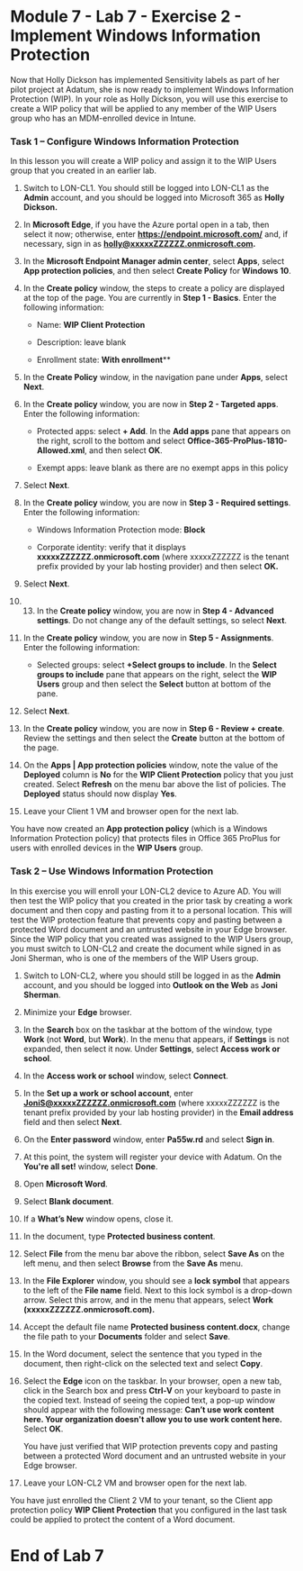 # Module 7 - Lab 7 - Exercise 2 - Implement Windows Information Protection  

Now that Holly Dickson has implemented Sensitivity labels as part of her pilot project at Adatum, she is now ready to implement Windows Information Protection (WIP). In your role as Holly Dickson, you will use this exercise to create a WIP policy that will be applied to any member of the WIP Users group who has an MDM-enrolled device in Intune.

### Task 1 – Configure Windows Information Protection

In this lesson you will create a WIP policy and assign it to the WIP Users group that you created in an earlier lab. 

1. Switch to LON-CL1. You should still be logged into LON-CL1 as the **Admin** account, and you should be logged into Microsoft 365 as **Holly Dickson.** 

2. In **Microsoft Edge**, if you have the Azure portal open in a tab, then select it now; otherwise, enter **https://endpoint.microsoft.com/** and, if necessary, sign in as **holly@xxxxxZZZZZZ.onmicrosoft.com.**

3. In the **Microsoft Endpoint Manager admin center**, select **Apps**, select **App protection policies**, and then select **Create Policy** for **Windows 10**.

4. In the **Create policy** window, the steps to create a policy are displayed at the top of the page. You are currently in **Step 1 - Basics**. Enter the following information:

	- Name: **WIP Client Protection**

	- Description: leave blank

	- Enrollment state: **With enrollment****

5. In the **Create Policy** window, in the navigation pane under **Apps**, select **Next**.

6. In the **Create policy** window, you are now in **Step 2 - Targeted apps**. Enter the following information:

	- Protected apps: select **+ Add**. In the **Add apps** pane that appears on the right, scroll to the bottom and select **Office-365-ProPlus-1810-Allowed.xml**, and then select **OK**. 

	- Exempt apps: leave blank as there are no exempt apps in this policy

7. Select **Next**.
8. In the **Create policy** window, you are now in **Step 3 - Required settings**. Enter the following information:

	- Windows Information Protection mode: **Block**
	
	- Corporate identity: verify that it displays **xxxxxZZZZZZ.onmicrosoft.com** (where xxxxxZZZZZZ is the tenant prefix provided by your lab hosting provider) and then select **OK.**

9. Select **Next**.

10. 13. In the **Create policy** window, you are now in **Step 4 - Advanced settings**. Do not change any of the default settings, so select **Next**.

11. In the **Create policy** window, you are now in **Step 5 - Assignments**. Enter the following information:

	- Selected groups: select **+Select groups to include**. In the **Select groups to include** pane that appears on the right, select the **WIP Users** group and then select the **Select** button at bottom of the pane.

12. Select **Next**.

13. In the **Create policy** window, you are now in **Step 6 - Review + create**. Review the settings and then select the **Create** button at the bottom of the page.

17. On the **Apps | App protection policies** window, note the value of the **Deployed** column is **No** for the **WIP Client Protection** policy that you just created. Select **Refresh** on the menu bar above the list of policies. The **Deployed** status should now display **Yes**.

18. Leave your Client 1 VM and browser open for the next lab.

You have now created an **App protection policy** (which is a Windows Information Protection policy) that protects files in Office 365 ProPlus for users with enrolled devices in the **WIP Users** group.


### Task 2 – Use Windows Information Protection

In this exercise you will enroll your LON-CL2 device to Azure AD. You will then test the WIP policy that you created in the prior task by creating a work document and then copy and pasting from it to a personal location. This will test the WIP protection feature that prevents copy and pasting between a protected Word document and an untrusted website in your Edge browser. Since the WIP policy that you created was assigned to the WIP Users group, you must switch to LON-CL2 and create the document while signed in as Joni Sherman, who is one of the members of the WIP Users group.

1. Switch to LON-CL2, where you should still be logged in as the **Admin** account, and you should be logged into **Outlook on the Web** as **Joni Sherman**. 

2. Minimize your **Edge** browser.

2. In the **Search** box on the taskbar at the bottom of the window, type **Work** (not **Word**, but **Work**). In the menu that appears, if **Settings** is not expanded, then select it now. Under **Settings**, select **Access work or school**.

3. In the **Access work or school**  window, select **Connect**.

4. In the **Set up a work or school account**, enter **JoniS@xxxxxZZZZZZ.onmicrosoft.com** (where xxxxxZZZZZZ is the tenant prefix provided by your lab hosting provider) in the **Email address** field and then select **Next**.

5. On the **Enter password** window, enter **Pa55w.rd** and select **Sign in**.

6. At this point, the system will register your device with Adatum. On the **You're all set!** window, select **Done**.

7. Open **Microsoft Word**. 

8. Select **Blank document**.

9. If a **What’s New** window opens, close it.

10. In the document, type **Protected business content**.

11. Select **File** from the menu bar above the ribbon, select **Save As** on the left menu, and then select **Browse** from the **Save As** menu.

12. In the **File Explorer** window, you should see a **lock symbol** that appears to the left of the **File name** field. Next to this lock symbol is a drop-down arrow. Select this arrow, and in the menu that appears, select **Work (xxxxxZZZZZZ.onmicrosoft.com).**

13. Accept the default file name **Protected business content.docx**, change the file path to your **Documents** folder and select **Save**.

14. In the Word document, select the sentence that you typed in the document, then right-click on the selected text and select **Copy**.

15. Select the **Edge** icon on the taskbar. In your browser, open a new tab, click in the Search box and press **Ctrl-V** on your keyboard to paste in the copied text. Instead of seeing the copied text, a pop-up window should appear with the following message: **Can’t use work content here. Your organization doesn't allow you to use work content here.** Select **OK**.

	You have just verified that WIP protection prevents copy and pasting between a protected Word document and an untrusted website in your Edge browser.

16. Leave your LON-CL2 VM and browser open for the next lab.

You have just enrolled the Client 2 VM to your tenant, so the Client app protection policy **WIP Client Protection** that you configured in the last task could be applied to protect the content of a Word document.


# End of Lab 7
